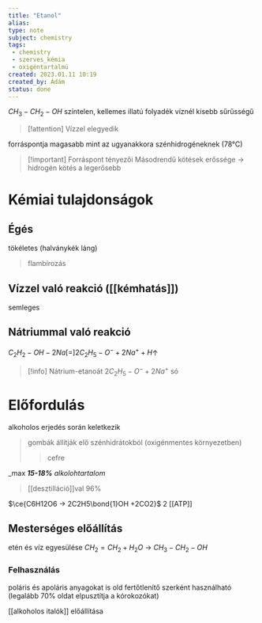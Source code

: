 ```yaml
---
title: "Etanol"
alias: 
type: note
subject: chemistry
tags:
 - chemistry
 - szerves_kémia
 - oxigéntartalmú
created: 2023.01.11 10:19
created_by: Ádám
status: done 
---
```

$CH_3-CH_2-OH$
színtelen, kellemes illatú folyadék
víznél kisebb sűrűsségű
>[!attention] Vízzel elegyedik

forráspontja magasabb mint az ugyanakkora szénhidrogéneknek (78°C)
>[!important] Forráspont tényezői
>Másodrendű kötések erőssége → hidrogén kötés a legerősebb

# Kémiai tulajdonságok
## Égés
tökéletes (halványkék láng)
> flambírozás
## Vízzel való reakció ([[kémhatás]])
semleges
## Nátriummal való reakció 
$C_2H_2-OH-2Na[=]2C_2H_5-O^-+2Na^++H$↑

>[!info] Nátrium-etanoát
>$2C_2H_5-O^-+2Na^+$
>só

# Előfordulás
alkoholos erjedés során keletkezik
> gombák állítják elő szénhidrátokból (oxigénmentes környezetben)
>  >cefre

_max ___15-18%__ alkolohtartalom_
>[[desztilláció]]val 96%

$\ce{C6H12O6 -> 2C2H5\bond{1}OH +2CO2}$
2 [[ATP]]

## Mesterséges előállítás
etén és víz egyesülése
$CH_2=CH_2+H_2O$ → $CH_3-CH_2-OH$

### Felhasználás
poláris és apoláris anyagokat is old
fertőtlenítő szerként használható (legalább 70% oldat elpusztítja a kórokozókat)

[[alkoholos italók]] előállítása
